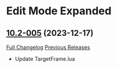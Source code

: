 # Edit Mode Expanded

## [10.2-005](https://github.com/teelolws/EditModeExpanded/tree/10.2-005) (2023-12-17)
[Full Changelog](https://github.com/teelolws/EditModeExpanded/compare/10.2-004...10.2-005) [Previous Releases](https://github.com/teelolws/EditModeExpanded/releases)

- Update TargetFrame.lua  
